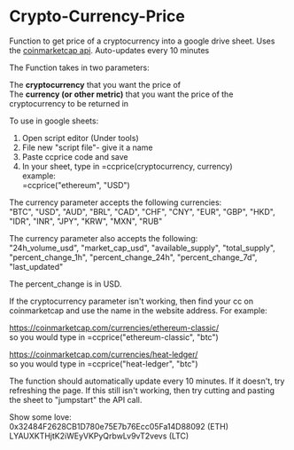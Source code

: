 # Crypto-Currency-Price
Function to get price of a cryptocurrency into a google drive sheet. Uses the [coinmarketcap api](https://coinmarketcap.com/api/). Auto-updates every 10 minutes    

The Function takes in two parameters:  

The **cryptocurrency** that you want the price of  
The **currency (or other metric)** that you want the price of the cryptocurrency to be returned in

To use in google sheets:

1. Open script editor (Under tools)
2. File new "script file"- give it a name
3. Paste ccprice code and save
4. In your sheet, type in =ccprice(cryptocurrency, currency)  
   example:   
   =ccprice("ethereum", "USD")  

   
The currency parameter accepts the following currencies:  
"BTC", "USD", "AUD", "BRL", "CAD", "CHF", "CNY", "EUR", "GBP", "HKD", "IDR", "INR", "JPY", "KRW", "MXN", "RUB"

The currency parameter also accepts the following:  
"24h_volume_usd", "market_cap_usd", "available_supply", "total_supply",  
"percent_change_1h", "percent_change_24h", "percent_change_7d", "last_updated" 

The percent_change is in USD.  

If the cryptocurrency parameter isn't working, then find your cc on coinmarketcap and use the name in the website address. For example:

https://coinmarketcap.com/currencies/ethereum-classic/  
so you would type in =ccprice("ethereum-classic", "btc")

https://coinmarketcap.com/currencies/heat-ledger/  
so you would type in =ccprice("heat-ledger", "btc")  

The function should automatically update every 10 minutes. If it doesn't, try refreshing the page. If this still isn't working, then try cutting and pasting the sheet to "jumpstart" the API call.

Show some love:  
0x32484F2628CB1D780e75E7b76Ecc05Fa14D88092 (ETH)  
LYAUXKTHjtK2iWEyVKPyQrbwLv9vT2vevs (LTC)

 
